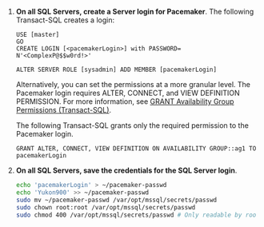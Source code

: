 1. **On all SQL Servers, create a Server login for Pacemaker**. The following Transact-SQL creates a login:

   ```Transact-SQL
   USE [master]
   GO
   CREATE LOGIN [<pacemakerLogin>] with PASSWORD= N'<ComplexP@$$w0rd!>'
   	
   ALTER SERVER ROLE [sysadmin] ADD MEMBER [pacemakerLogin]
   ```

   Alternatively, you can set the permissions at a more granular level. The Pacemaker login requires ALTER, CONNECT, and VIEW DEFINITION PERMISSION. For more information, see [GRANT Availability Group Permissions (Transact-SQL)](http://msdn.microsoft.com/library/hh968934.aspx).

   The following Transact-SQL grants only the required permission to the Pacemaker login.

   ```Transact-SQL
   GRANT ALTER, CONNECT, VIEW DEFINITION ON AVAILABILITY GROUP::ag1 TO pacemakerLogin
   ```

1. **On all SQL Servers, save the credentials for the SQL Server login**.

   ```bash
   echo 'pacemakerLogin' > ~/pacemaker-passwd
   echo 'Yukon900' >> ~/pacemaker-passwd
   sudo mv ~/pacemaker-passwd /var/opt/mssql/secrets/passwd
   sudo chown root:root /var/opt/mssql/secrets/passwd
   sudo chmod 400 /var/opt/mssql/secrets/passwd # Only readable by root
   ```
